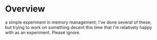 # Overview

a simple experiment in memory management; I've done several of these, but trying
to work on something decent this time that I'm relatively happy with as an 
experiment. Please ignore.
